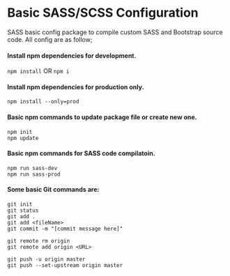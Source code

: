 # Basic SASS/SCSS Configuration

SASS basic config package to compile custom SASS and Bootstrap source code. All config are as follow;

#### Install npm dependencies for development.

`npm install`
OR
`npm i`

#### Install npm dependencies for production only.

`npm install --only=prod`

#### Basic npm commands to update package file or create new one.

```
npm init
npm update
```

#### Basic npm commands for SASS code compilatoin.
```
npm run sass-dev
npm run sass-prod
```

#### Some basic Git commands are:

```
git init
git status
git add .
git add <fileName>
git commit -m "[commit message here]"

git remote rm origin
git remote add origin <URL>

git push -u origin master
git push --set-upstream origin master
```
